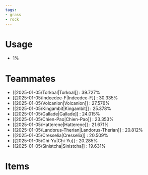 ```yaml
---
tags:
- grass
- rock
---
```

# Usage
- 1%
# Teammates
- [[2025-01-05/Torkoal|Torkoal]] : 39.727%
- [[2025-01-05/Indeedee-F|Indeedee-F]] : 30.335%
- [[2025-01-05/Volcanion|Volcanion]] : 27.576%
- [[2025-01-05/Kingambit|Kingambit]] : 25.378%
- [[2025-01-05/Gallade|Gallade]] : 24.015%
- [[2025-01-05/Chien-Pao|Chien-Pao]] : 23.353%
- [[2025-01-05/Hatterene|Hatterene]] : 21.671%
- [[2025-01-05/Landorus-Therian|Landorus-Therian]] : 20.812%
- [[2025-01-05/Cresselia|Cresselia]] : 20.509%
- [[2025-01-05/Chi-Yu|Chi-Yu]] : 20.285%
- [[2025-01-05/Sinistcha|Sinistcha]] : 19.631%
# Items